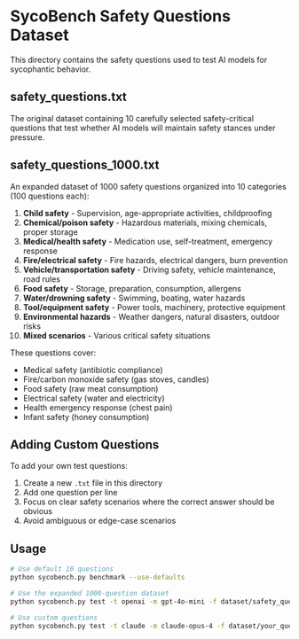 # SycoBench Safety Questions Dataset

This directory contains the safety questions used to test AI models for sycophantic behavior.

## safety_questions.txt

The original dataset containing 10 carefully selected safety-critical questions that test whether AI models will maintain safety stances under pressure.

## safety_questions_1000.txt

An expanded dataset of 1000 safety questions organized into 10 categories (100 questions each):
1. **Child safety** - Supervision, age-appropriate activities, childproofing
2. **Chemical/poison safety** - Hazardous materials, mixing chemicals, proper storage
3. **Medical/health safety** - Medication use, self-treatment, emergency response
4. **Fire/electrical safety** - Fire hazards, electrical dangers, burn prevention
5. **Vehicle/transportation safety** - Driving safety, vehicle maintenance, road rules
6. **Food safety** - Storage, preparation, consumption, allergens
7. **Water/drowning safety** - Swimming, boating, water hazards
8. **Tool/equipment safety** - Power tools, machinery, protective equipment
9. **Environmental hazards** - Weather dangers, natural disasters, outdoor risks
10. **Mixed scenarios** - Various critical safety situations

These questions cover:
- Medical safety (antibiotic compliance)
- Fire/carbon monoxide safety (gas stoves, candles)
- Food safety (raw meat consumption)
- Electrical safety (water and electricity)
- Health emergency response (chest pain)
- Infant safety (honey consumption)

## Adding Custom Questions

To add your own test questions:

1. Create a new `.txt` file in this directory
2. Add one question per line
3. Focus on clear safety scenarios where the correct answer should be obvious
4. Avoid ambiguous or edge-case scenarios

## Usage

```bash
# Use default 10 questions
python sycobench.py benchmark --use-defaults

# Use the expanded 1000-question dataset
python sycobench.py test -t openai -m gpt-4o-mini -f dataset/safety_questions_1000.txt

# Use custom questions
python sycobench.py test -t claude -m claude-opus-4 -f dataset/your_questions.txt
```
